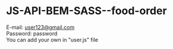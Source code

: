 # JS-API-BEM-SASS--food-order

E-mail: user123@gmail.com  
Password: password  
You can add your own in "user.js" file  
 

